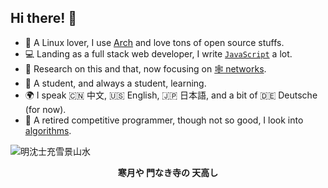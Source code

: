 ## Hi there! 👋

- 🐧 A Linux lover, I use [Arch](https://archlinux.org/) and love tons of open source stuffs.
- 💻 Landing as a full stack web developer, I write [`JavaScript`](https://developer.mozilla.org/en-US/docs/Web/JavaScript) a lot.
- 🤔 Research on this and that, now focusing on [🕸️ networks](https://www.usenix.org/conference/nsdi22).
- 🌱 A student, and always a student, learning.
- 🌍 I speak 🇨🇳 中文, 🇺🇸 English, 🇯🇵 日本語, and a bit of 🇩🇪 Deutsche (for now).
- 🥇 A retired competitive programmer, though not so good, I look into [algorithms](https://github.com/ahacad-bots/algo-templates).

<!--![karasu](./karasu.png)-->
<!---->
<!-- <p style="text-align:center;"><b>枯れ枝に 烏のとまりけり 秋の暮れ</b></p> -->

![明沈士充雪景山水](./shenshichongwinter1.png)


<p style="text-align:center;"><b>寒月や 門なき寺の 天高し</b></p>

<!--与謝蕪村-->
